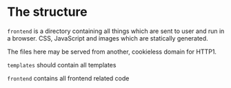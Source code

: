 # The structure

`frontend` is a directory containing all things which are sent to user and run in a browser. CSS, JavaScript and images which are statically generated.

The files here may be served from another, cookieless domain for HTTP1.

`templates` should contain all templates

`frontend` contains all frontend related code